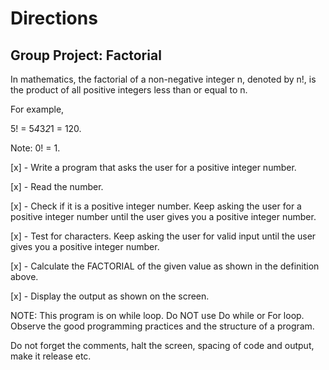 # Directions

## Group Project: Factorial

In mathematics, the factorial of a non-negative integer n, denoted by n!, is the product of all positive integers less than or equal to n.

For example,

 5! = 5*4*3*2*1 = 120.

Note: 0! = 1.

[x] - Write a program that asks the user for a positive integer number.

[x] - Read the number.

[x] - Check if it is a positive integer number. Keep asking the user for a positive integer number until the user gives you a positive integer number.

[x] - Test for characters. Keep asking the user for valid input until the user gives you a positive integer number.

[x] - Calculate the FACTORIAL of the given value as shown in the definition above.

[x] - Display the output as shown on the screen.

NOTE: This program is on while loop. Do NOT use Do while or For loop.
Observe the good programming practices and the structure of a program.

Do not forget the comments, halt the screen, spacing of code and output, make it release etc.